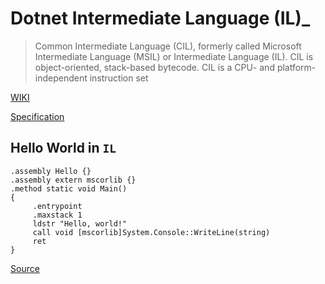 # Dotnet Intermediate Language (IL)_

> Common Intermediate Language (CIL), formerly called Microsoft Intermediate Language (MSIL) or Intermediate Language (IL). 
> CIL is object-oriented, stack-based bytecode.
> CIL is a CPU- and platform-independent instruction set 

[WIKI](https://en.wikipedia.org/wiki/Common_Intermediate_Language)


[Specification](https://www.ecma-international.org/publications-and-standards/standards/ecma-335/)


## Hello World in `IL`
```
.assembly Hello {}
.assembly extern mscorlib {}
.method static void Main()
{
     .entrypoint
     .maxstack 1
     ldstr "Hello, world!"
     call void [mscorlib]System.Console::WriteLine(string)
     ret
}
```
[Source](https://en.wikibooks.org/wiki/Computer_Programming/Hello_world#CIL)
